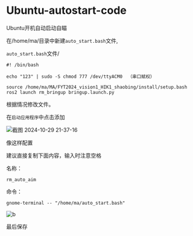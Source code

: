 # Ubuntu-autostart-code
Ubuntu开机自动启动自瞄

在/home/ma/目录中新建`auto_start.bash`文件,



`auto_start.bash`文件/
```
#! /bin/bash

echo "123" | sudo -S chmod 777 /dev/ttyACM0  （串口赋权）

source /home/ma/MA/FYT2024_vision1_HIK1_shaobing/install/setup.bash
ros2 launch rm_bringup bringup.launch.py
```

根据情况修改文件。


在`启动应用程序`中点击添加

![截图 2024-10-29 21-37-16](https://github.com/user-attachments/assets/3978751a-3d30-44ec-9357-4f996cbb76c0)

像这样配置

建议直接复制下面内容，输入时注意空格

名称：
```
rm_auto_aim
```

命令：
```
gnome-terminal -- "/home/ma/auto_start.bash"
```

![b](https://github.com/user-attachments/assets/85b0d6f8-5df9-4285-98df-75e6d4bbb871)

最后保存
